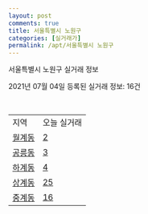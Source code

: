 ```yaml
---
layout: post
comments: true
title: 서울특별시 노원구
categories: [실거래가]
permalink: /apt/서울특별시 노원구
---
```


서울특별시 노원구 실거래 정보

2021년 07월 04일 등록된 실거래 정보: 16건

<script type="text/javascript">
  google.charts.load('current', {'packages':['corechart']});
  google.charts.setOnLoadCallback(drawChart);

  function drawChart() {
    var data = google.visualization.arrayToDataTable([['거래일', '매매', '전월세', '전매'], ['20-07', 907, 1338, 3], ['20-08', 400, 1118, 3], ['20-09', 323, 1029, 0], ['20-10', 413, 1228, 1], ['20-11', 638, 1031, 1], ['20-12', 801, 1119, 2], ['21-01', 600, 1179, 0], ['21-02', 382, 1065, 0], ['21-03', 340, 1194, 0], ['21-04', 397, 918, 0], ['21-05', 514, 836, 0], ['21-06', 172, 608, 0]]);

    var options = {
      title: '최근 유형별 거래량 추이',
      legend: { position: 'bottom' }
    };

    var chart = new google.visualization.LineChart(document.getElementById('columnchart_material'));
    chart.draw(data, (options));
  }
</script>

<div id="columnchart_material" style="width: 95%; margin-left: -35px"></div>
<br>
<table class="sortable">
  <tr>
    <td>지역</td>
    <td>오늘 실거래</td>
  </tr>

  
  <tr class="item">
    <td><a href="서울특별시 노원구 월계동">월계동</a></td>
    <td><a href="서울특별시 노원구 월계동">2</a></td>
  </tr>
    

  <tr class="item">
    <td><a href="서울특별시 노원구 공릉동">공릉동</a></td>
    <td><a href="서울특별시 노원구 공릉동">3</a></td>
  </tr>
    

  <tr class="item">
    <td><a href="서울특별시 노원구 하계동">하계동</a></td>
    <td><a href="서울특별시 노원구 하계동">4</a></td>
  </tr>
    

  <tr class="item">
    <td><a href="서울특별시 노원구 상계동">상계동</a></td>
    <td><a href="서울특별시 노원구 상계동">25</a></td>
  </tr>
    

  <tr class="item">
    <td><a href="서울특별시 노원구 중계동">중계동</a></td>
    <td><a href="서울특별시 노원구 중계동">16</a></td>
  </tr>
    


</table>


    